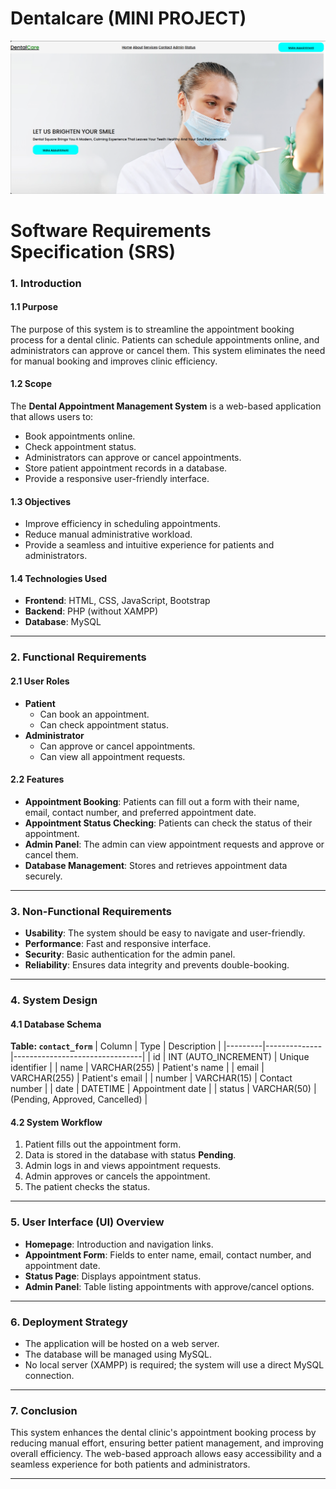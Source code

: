 # Dentalcare (MINI PROJECT)
![image alt](https://github.com/Sujith-Kulal/Dentalcare/blob/51d35a60a692231f95879f8721a406aac755b4c8/Screenshot%20(52).png)

# Software Requirements Specification (SRS)

### **1. Introduction**
#### **1.1 Purpose**
The purpose of this system is to streamline the appointment booking process for a dental clinic. Patients can schedule appointments online, and administrators can approve or cancel them. This system eliminates the need for manual booking and improves clinic efficiency.

#### **1.2 Scope**
The **Dental Appointment Management System** is a web-based application that allows users to:
- Book appointments online.
- Check appointment status.
- Administrators can approve or cancel appointments.
- Store patient appointment records in a database.
- Provide a responsive user-friendly interface.

#### **1.3 Objectives**
- Improve efficiency in scheduling appointments.
- Reduce manual administrative workload.
- Provide a seamless and intuitive experience for patients and administrators.

#### **1.4 Technologies Used**
- **Frontend**: HTML, CSS, JavaScript, Bootstrap
- **Backend**: PHP (without XAMPP)
- **Database**: MySQL

---

### **2. Functional Requirements**
#### **2.1 User Roles**
- **Patient**
  - Can book an appointment.
  - Can check appointment status.
- **Administrator**
  - Can approve or cancel appointments.
  - Can view all appointment requests.

#### **2.2 Features**
- **Appointment Booking**: Patients can fill out a form with their name, email, contact number, and preferred appointment date.
- **Appointment Status Checking**: Patients can check the status of their appointment.
- **Admin Panel**: The admin can view appointment requests and approve or cancel them.
- **Database Management**: Stores and retrieves appointment data securely.

---

### **3. Non-Functional Requirements**
- **Usability**: The system should be easy to navigate and user-friendly.
- **Performance**: Fast and responsive interface.
- **Security**: Basic authentication for the admin panel.
- **Reliability**: Ensures data integrity and prevents double-booking.

---

### **4. System Design**
#### **4.1 Database Schema**
**Table: `contact_form`**
| Column  | Type           | Description                    |
|---------|--------------|--------------------------------|
| id      | INT (AUTO_INCREMENT) | Unique identifier |
| name    | VARCHAR(255)  | Patient's name               |
| email   | VARCHAR(255)  | Patient's email              |
| number  | VARCHAR(15)   | Contact number               |
| date    | DATETIME      | Appointment date             |
| status  | VARCHAR(50)   | (Pending, Approved, Cancelled) |

#### **4.2 System Workflow**
1. Patient fills out the appointment form.
2. Data is stored in the database with status **Pending**.
3. Admin logs in and views appointment requests.
4. Admin approves or cancels the appointment.
5. The patient checks the status.

---

### **5. User Interface (UI) Overview**
- **Homepage**: Introduction and navigation links.
- **Appointment Form**: Fields to enter name, email, contact number, and appointment date.
- **Status Page**: Displays appointment status.
- **Admin Panel**: Table listing appointments with approve/cancel options.

---

### **6. Deployment Strategy**
- The application will be hosted on a web server.
- The database will be managed using MySQL.
- No local server (XAMPP) is required; the system will use a direct MySQL connection.

---

### **7. Conclusion**
This system enhances the dental clinic's appointment booking process by reducing manual effort, ensuring better patient management, and improving overall efficiency. The web-based approach allows easy accessibility and a seamless experience for both patients and administrators.

---



